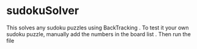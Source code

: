 # sudokuSolver

This solves any sudoku puzzles using BackTracking . To test it your own sudoku puzzle, manually add the numbers in the board list . Then run the file
